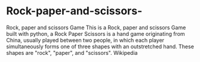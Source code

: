 # Rock-paper-and-scissors-
Rock, paper and scissors Game
This is a Rock, paper and scissors Game built with python, a  Rock Paper Scissors is a hand game originating from China, usually played between two people, in which each player simultaneously forms one of three shapes with an outstretched hand. These shapes are "rock", "paper", and "scissors". Wikipedia

